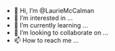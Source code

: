 - 👋 Hi, I’m @LaurieMcCalman
- 👀 I’m interested in ...
- 🌱 I’m currently learning ...
- 💞️ I’m looking to collaborate on ...
- 📫 How to reach me ...

<!---
LaurieMcCalman/LaurieMcCalman is a ✨ special ✨ repository because its `README.md` (this file) appears on your GitHub profile.
You can click the Preview link to take a look at your changes.
--->
